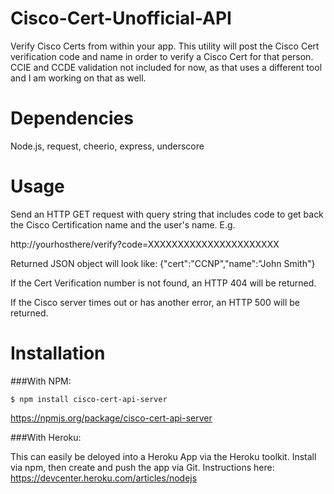 Cisco-Cert-Unofficial-API
===========

Verify Cisco Certs from within your app. This utility will post the Cisco Cert verification code and name in order to verify a Cisco Cert for that person. CCIE and CCDE validation not included for now, as that uses a different tool and I am working on that as well.

Dependencies
===========
Node.js, request, cheerio, express, underscore

Usage
===========
Send an HTTP GET request with query string that includes code to get back the Cisco Certification name and the user's name.
E.g.

http://yourhosthere/verify?code=XXXXXXXXXXXXXXXXXXXXXX

Returned JSON object will look like:
    {"cert":"CCNP","name":"John Smith"}

If the Cert Verification number is not found, an HTTP 404 will be returned.

If the Cisco server times out or has another error, an HTTP 500 will be returned.

Installation
===========
###With NPM:


    $ npm install cisco-cert-api-server
https://npmjs.org/package/cisco-cert-api-server

###With Heroku:

This can easily be deloyed into a Heroku App via the Heroku toolkit.  Install via npm, then create and push the app via Git. Instructions here: https://devcenter.heroku.com/articles/nodejs

